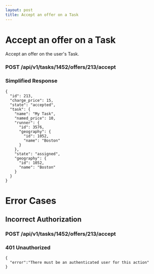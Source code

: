 ```yaml
---
layout: post
title: Accept an offer on a Task
---
```

# Accept an offer on a Task

Accept an offer on the user's Task.

### POST /api/v1/tasks/1452/offers/213/accept


### Simplified Response

```
{
  "id": 213,
  "charge_price": 15,
  "state": "accepted",
  "task": {
    "name": "My Task",
    "named_price": 10,
    "runner": {
      "id": 3576,
      "geography": {
        "id": 1052,
        "name": "Boston"
      }
    },
    "state": "assigned",
    "geography": {
      "id": 1052,
      "name": "Boston"
    }
  }
}
```

# Error Cases

## Incorrect Authorization

### POST /api/v1/tasks/1452/offers/213/accept

### 401 Unauthorized


```
{
  "error":"There must be an authenticated user for this action"
}
```
